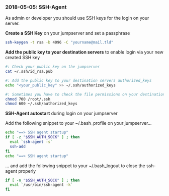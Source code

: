 ### 2018-05-05: SSH-Agent

As admin or developer you should use SSH keys for the login on your server.

**Create a SSH Key** on your jumpserver and set a passphrase

```bash
ssh-keygen -t rsa -b 4096 -C "yourname@mail.tld"
```

**Add the public key to your destination servers** to enable login via your new created SSH key

```bash
#: Check your public key on the jumpserver
cat ~/.ssh/id_rsa.pub

#: Add the public key to your destination servers authorized_keys
echo "<your_public_key" >> ~/.ssh/authorized_keys

#: Sometimes you have to check the file permissions on your destination server
chmod 700 /root/.ssh
chmod 600 ~/.ssh/authorized_keys
```

**SSH-Agent autostart** during login on your jumpserver

Add the following snippet to your ~/.bash_profile on your jumpserver...

```bash
echo "==> SSH agent startup"
if [ -z "$SSH_AUTH_SOCK" ] ; then
  eval `ssh-agent -s`
  ssh-add
fi
echo "==> SSH agent startup"
```

... and add the following snippet to your ~/.bash_logout to close the ssh-agent properly

```bash
if [ -n "$SSH_AUTH_SOCK" ] ; then
  eval `/usr/bin/ssh-agent -k`
fi
```

